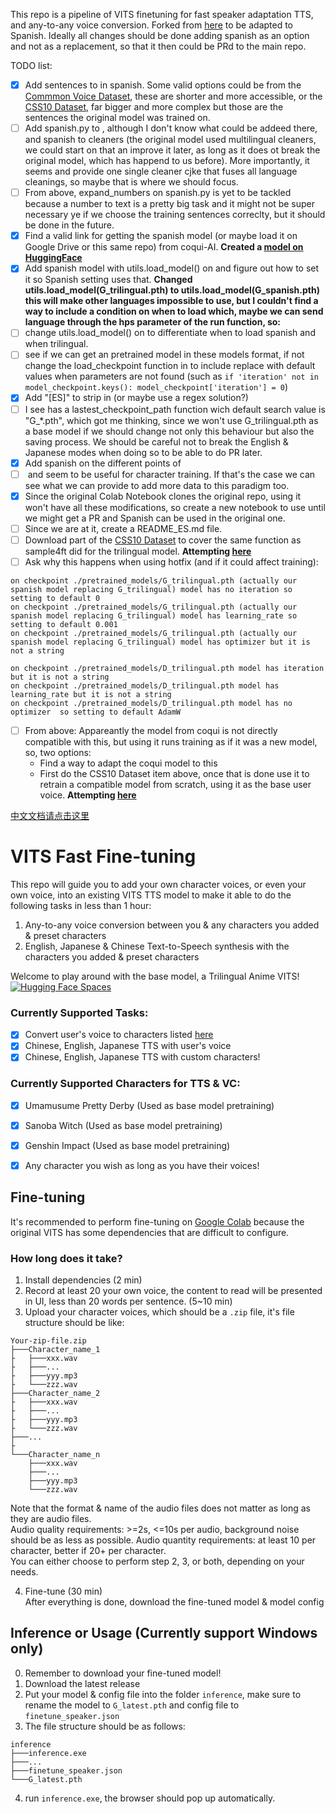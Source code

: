 This repo is a pipeline of VITS finetuning for fast speaker adaptation TTS, and any-to-any voice conversion. 
Forked from [here](https://github.com/Plachtaa/VITS-fast-fine-tuning) to be adapted to Spanish.
Ideally all changes should be done adding spanish as an option and not as a replacement, so that it then could be PRd to the main repo.

TODO list:
- [x] Add sentences to [](user_voice/user_voice.txt) in spanish. Some valid options could be from the [Commmon Voice Dataset](https://commonvoice.mozilla.org/en/datasets), these are shorter and more accessible, or the [CSS10 Dataset](https://github.com/Kyubyong/css10), far bigger and more complex but those are the sentences the original model was trained on.
- [ ] Add spanish.py to [](text), although I don't know what could be addeed there, and spanish to cleaners (the original model used multilingual cleaners, we could start on that an improve it later, as long as it does ot break the original model, which has happend to us before). More importantly, it seems [](configs/finetune_speaker.json) and [](configs/modified_finetune_speaker.json) provide one single cleaner cjke that fuses all language cleanings, so maybe that is where we should focus.
- [ ] From above, expand_numbers on spanish.py is yet to be tackled because a number to text is a pretty big task and it might not be super necessary ye if we choose the training sentences correclty, but it should be done in the future. 
- [x] Find a valid link for getting the spanish model (or maybe load it on Google Drive or this same repo) from coqui-AI. **Created a [model on HuggingFace](https://huggingface.co/lopezjm96/spanishVITS)**
- [x] Add spanish model with utils.load_model() on [](finetune_speaker.py) and figure out how to set it so Spanish setting uses that. **Changed utils.load_model(G_trilingual.pth) to utils.load_model(G_spanish.pth) this will make other languages impossible to use, but I couldn't find a way to include a condition on when to load which, maybe we can send language through the hps parameter of the run function, so:**
- [ ] change utils.load_model() on [](finetune_speaker.py) to differentiate when to load spanish and when trilingual.
- [ ] see if we can get an pretrained model in these models format, if not change the load_checkpoint function in [](utils.py) to include replace with default values when parameters are not found (such as `if 'iteration' not in model_checkpoint.keys(): model_checkpoint['iteration'] = 0`)
- [x] Add "\[ES\]" to strip in [](user_voice_collect.py) (or maybe use a regex solution?)
- [ ] I see [](utils.py) has a lastest_checkpoint_path function wich default search value is "G_*.pth", which got me thinking, since we won't use G_trilingual.pth as a base model if we should change not only this behaviour but also the saving process. We should be careful not to break the English & Japanese modes when doing so to be able to do PR later.
- [x] Add spanish on the different points of [](VC_inference.py)
- [ ] [](voice_upload.py) and [](whisper_transcribe.py) seem to be useful for character training. If that's the case we can see what we can provide to add more data to this paradigm too.
- [x] Since the original Colab Notebook clones the original repo, using it won't have all these modifications, so create a new notebook to use until we might get a PR and Spanish can be used in the original one.
- [ ] Since we are at it, create a README_ES.md file.
- [ ] Download part of the [CSS10 Dataset](https://www.kaggle.com/datasets/bryanpark/spanish-single-speaker-speech-dataset) to cover the same function as sample4ft did for the trilingual model. **Attempting [here](https://colab.research.google.com/github/lopezjuanma96/VITS-fast-fine-tuning/blob/main/ntbk/train.ipynb)**
- [ ] Ask why this happens when using hotfix (and if it could affect training):
```
on checkpoint ./pretrained_models/G_trilingual.pth (actually our spanish model replacing G_trilingual) model has no iteration so setting to default 0
on checkpoint ./pretrained_models/G_trilingual.pth (actually our spanish model replacing G_trilingual) model has learning_rate so setting to default 0.001
on checkpoint ./pretrained_models/G_trilingual.pth (actually our spanish model replacing G_trilingual) model has optimizer but it is not a string

on checkpoint ./pretrained_models/D_trilingual.pth model has iteration but it is not a string
on checkpoint ./pretrained_models/D_trilingual.pth model has learning_rate but it is not a string
on checkpoint ./pretrained_models/D_trilingual.pth model has no optimizer  so setting to default AdamW
```
- [ ] From above: Appareantly the model from coqui is not directly compatible with this, but using it runs training as if it was a new model, so, two options:
    - Find a way to adapt the coqui model to this
    - First do the CSS10 Dataset item above, once that is done use it to retrain a compatible model from scratch, using it as the base user voice. **Attempting [here](https://colab.research.google.com/github/lopezjuanma96/VITS-fast-fine-tuning/blob/main/ntbk/train.ipynb)**

[中文文档请点击这里](https://github.com/Plachtaa/VITS-fast-fine-tuning/blob/main/README_ZH.md)
# VITS Fast Fine-tuning
This repo will guide you to add your own character voices, or even your own voice, into an existing VITS TTS model
to make it able to do the following tasks in less than 1 hour:  

1. Any-to-any voice conversion between you & any characters you added & preset characters
2. English, Japanese & Chinese Text-to-Speech synthesis with the characters you added & preset characters  
  

Welcome to play around with the base model, a Trilingual Anime VITS!
[![Hugging Face Spaces](https://img.shields.io/badge/%F0%9F%A4%97%20Hugging%20Face-Spaces-blue)](https://huggingface.co/spaces/Plachta/VITS-Umamusume-voice-synthesizer)

### Currently Supported Tasks:
- [x] Convert user's voice to characters listed [here](https://github.com/SongtingLiu/VITS_voice_conversion/blob/main/configs/finetune_speaker.json)
- [x] Chinese, English, Japanese TTS with user's voice
- [x] Chinese, English, Japanese TTS with custom characters!

### Currently Supported Characters for TTS & VC:
- [x] Umamusume Pretty Derby (Used as base model pretraining)
- [x] Sanoba Witch (Used as base model pretraining)
- [x] Genshin Impact (Used as base model pretraining)
- [x] Any character you wish as long as you have their voices!




## Fine-tuning
It's recommended to perform fine-tuning on [Google Colab](https://colab.research.google.com/github/lopezjuanma96/VITS-fast-fine-tuning/blob/main/ntbk/custom.ipynb)
because the original VITS has some dependencies that are difficult to configure.

### How long does it take? 
1. Install dependencies (2 min)
2. Record at least 20 your own voice, the content to read will be presented in UI, less than 20 words per sentence. (5~10 min)
3. Upload your character voices, which should be a `.zip` file,
it's file structure should be like:
```
Your-zip-file.zip
├───Character_name_1
├   ├───xxx.wav
├   ├───...
├   ├───yyy.mp3
├   └───zzz.wav
├───Character_name_2
├   ├───xxx.wav
├   ├───...
├   ├───yyy.mp3
├   └───zzz.wav
├───...
├
└───Character_name_n
    ├───xxx.wav
    ├───...
    ├───yyy.mp3
    └───zzz.wav
```
Note that the format & name of the audio files does not matter as long as they are audio files.  
Audio quality requirements: >=2s, <=10s per audio, background noise should be as less as possible.
Audio quantity requirements: at least 10 per character, better if 20+ per character.   
You can either choose to perform step 2, 3, or both, depending on your needs.  

4. Fine-tune (30 min)  
After everything is done, download the fine-tuned model & model config

## Inference or Usage (Currently support Windows only)
0. Remember to download your fine-tuned model!
1. Download the latest release
2. Put your model & config file into the folder `inference`, make sure to rename the model to `G_latest.pth` and config file to `finetune_speaker.json`
3. The file structure should be as follows:
```shell
inference
├───inference.exe
├───...
├───finetune_speaker.json
└───G_latest.pth
```
4. run `inference.exe`, the browser should pop up automatically.
